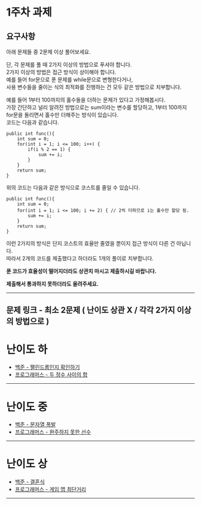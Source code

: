 
# 1주차 과제

## 요구사항 
아래 문제들 중 2문제 이상 풀어보세요.
	
단, 각 문제를 풀 때 2가지 이상의 방법으로 푸셔야 합니다.   
2가지 이상의 방법은 접근 방식이 상이해야 합니다.   
예를 들어 for문으로 푼 문제를 while문으로 변형한다거나,   
사용 변수들을 줄이는 식의 최적화를 진행하는 건 모두 같은 방법으로 치부합니다.   
	   
예를 들어 1부터 100까지의 홀수들을 더하는 문제가 있다고 가정해봅시다.   
가장 간단하고 널리 알려진 방법으로는 sum이라는 변수를 할당하고, 1부터 100까지 for문을 돌리면서 홀수만 더해주는 방식이 있습니다.   
코드는 다음과 같습니다.   

	public int func(){
		int sum = 0;
		for(int i = 1; i <= 100; i++) {
			if(i % 2 == 1) {
				sum += i;
			}
		}
		return sum;
	}


위의 코드는 다음과 같은 방식으로 코스트를 줄일 수 있습니다.   

	public int func(){
		int sum = 0;
		for(int i = 1; i <= 100; i += 2) { // 2씩 더하므로 i는 홀수만 할당 됨.
			sum += i;
		}
		return sum;
	}


이런 2가지의 방식은 단지 코스트의 효율만 줄였을 뿐이지 접근 방식이 다른 건 아닙니다.   
따라서 2개의 코드를 제출했다고 하더라도 1개의 풀이로 치부합니다.   
	
__푼 코드가 효율성이 떨어지더라도 상관치 마시고 제출하시길 바랍니다.__   

__제출해서 통과하지 못하더라도 올려주세요.__   
 
- - -
## 문제 링크 - 최소 2문제 ( 난이도 상관 X / 각각 2가지 이상의 방법으로 )   

# 난이도 하
- [백준 - 팰린드롬인지 확인하기](https://www.acmicpc.net/problem/10988)
- [프로그래머스 - 두 정수 사이의 합](https://programmers.co.kr/learn/courses/30/lessons/12912)

- - -

# 난이도 중
- [백준 - 문자열 폭발](https://www.acmicpc.net/problem/9935)
- [프로그래머스 - 완주하지 못한 선수](https://programmers.co.kr/learn/courses/30/lessons/42576)

- - -

# 난이도 상
- [백준 - 결혼식](https://www.acmicpc.net/problem/5567)
- [프로그래머스 - 게임 맵 최단거리](https://github.com/J511Y/GDCT.git)
	
- - -
